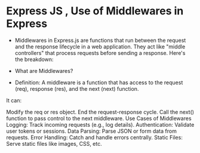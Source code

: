 # Express JS , Use of Middlewares in Express

- Middlewares in Express.js are functions that run between the request and the response lifecycle in a web application. They act like "middle controllers" that process requests before sending a response. Here's the breakdown:

- What are Middlewares?
- Definition: A middleware is a function that has access to the request (req), response (res), and the next (next) function.

It can:

Modify the req or res object.
End the request-response cycle.
Call the next() function to pass control to the next middleware.
Use Cases of Middlewares
Logging: Track incoming requests (e.g., log details).
Authentication: Validate user tokens or sessions.
Data Parsing: Parse JSON or form data from requests.
Error Handling: Catch and handle errors centrally.
Static Files: Serve static files like images, CSS, etc.